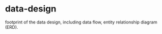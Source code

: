 # data-design
footprint of the data design, including data flow, entity relationship diagram (ERD). 
